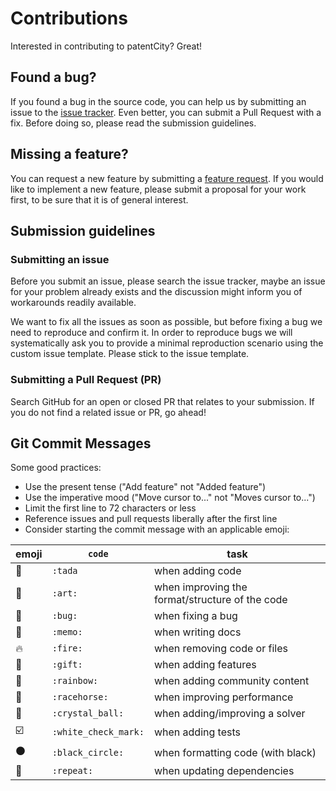[issue-tracker]:https://github.com/cverluise/patentcity/issues

# Contributions

Interested in contributing to patentCity? Great!

## Found a bug?

If you found a bug in the source code, you can help us by submitting an issue to the [issue tracker][issue-tracker]. Even better, you can submit a Pull Request with a fix. Before doing so, please read the submission guidelines.

## Missing a feature?

You can request a new feature by submitting a [feature request][issue-tracker]. If you would like to implement a new feature, please submit a proposal for your work first, to be sure that it is of general interest.

## Submission guidelines

### Submitting an issue

Before you submit an issue, please search the issue tracker, maybe an issue for your problem already exists and the discussion might inform you of workarounds readily available.

We want to fix all the issues as soon as possible, but before fixing a bug we need to reproduce and confirm it. In order to reproduce bugs we will systematically ask you to provide a minimal reproduction scenario using the custom issue template. Please stick to the issue template.

### Submitting a Pull Request (PR)

Search GitHub for an open or closed PR that relates to your submission. If you do not find a related issue or PR, go ahead!

## Git Commit Messages

Some good practices:

- Use the present tense ("Add feature" not "Added feature")
- Use the imperative mood ("Move cursor to..." not "Moves cursor to...")
- Limit the first line to 72 characters or less
- Reference issues and pull requests liberally after the first line
- Consider starting the commit message with an applicable emoji:

|emoji|`code`| task|
|---|----|----|
| 🎉 |`:tada`| when adding code|
| 🎨 |`:art:`| when improving the format/structure of the code|
| 🐛 |`:bug:`| when fixing a bug|
| 📝 |`:memo:`| when writing docs|
| 🔥 |`:fire:`| when removing code or files|
| 🎁 |`:gift:`| when adding features|
| 🌈 |`:rainbow:`| when adding community content|
| 🐎 |`:racehorse:`| when improving performance|
| 🔮 |`:crystal_ball:`| when adding/improving a solver|
| ☑️ |`:white_check_mark:`| when adding tests|
| ⚫ |`:black_circle:`| when formatting code (with black)|
| 🔂 |`:repeat:`| when updating dependencies|
